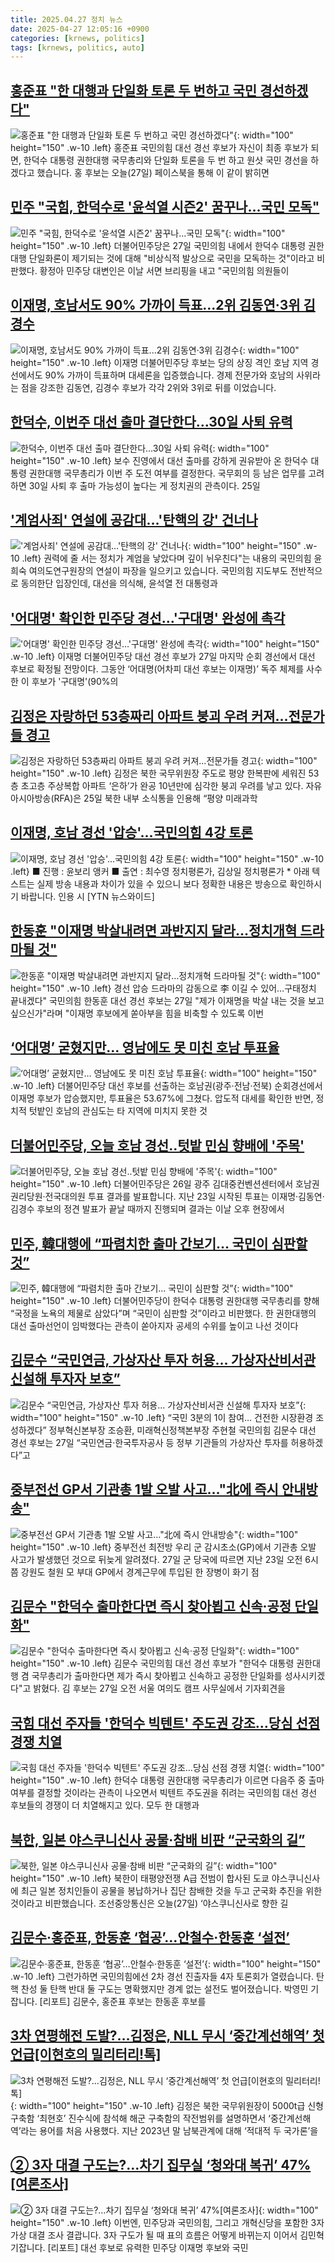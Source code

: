 ```yaml
---
title: 2025.04.27 정치 뉴스
date: 2025-04-27 12:05:16 +0900
categories: [krnews, politics]
tags: [krnews, politics, auto]
---
```

## [홍준표 "한 대행과 단일화 토론 두 번하고 국민 경선하겠다"](https://n.news.naver.com/mnews/article/437/0000438728)

![홍준표 "한 대행과 단일화 토론 두 번하고 국민 경선하겠다"](https://mimgnews.pstatic.net/image/origin/437/2025/04/27/438728.jpg?type=nf220_150){: width="100" height="150" .w-10 .left}
홍준표 국민의힘 대선 경선 후보가 자신이 최종 후보가 되면, 한덕수 대통령 권한대행 국무총리와 단일화 토론을 두 번 하고 원샷 국민 경선을 하겠다고 했습니다. 홍 후보는 오늘(27일) 페이스북을 통해 이 같이 밝히면

## [민주 "국힘, 한덕수로 '윤석열 시즌2' 꿈꾸나…국민 모독"](https://n.news.naver.com/mnews/article/421/0008216781)

![민주 "국힘, 한덕수로 '윤석열 시즌2' 꿈꾸나…국민 모독"](https://mimgnews.pstatic.net/image/origin/421/2025/04/27/8216781.jpg?type=nf220_150){: width="100" height="150" .w-10 .left}
더불어민주당은 27일 국민의힘 내에서 한덕수 대통령 권한대행 단일화론이 제기되는 것에 대해 "비상식적 발상으로 국민을 모독하는 것"이라고 비판했다. 황정아 민주당 대변인은 이날 서면 브리핑을 내고 "국민의힘 의원들이

## [이재명, 호남서도 90% 가까이 득표...2위 김동연·3위 김경수](https://n.news.naver.com/mnews/article/052/0002185601)

![이재명, 호남서도 90% 가까이 득표...2위 김동연·3위 김경수](https://mimgnews.pstatic.net/image/origin/052/2025/04/26/2185601.jpg?type=nf220_150){: width="100" height="150" .w-10 .left}
이재명 더불어민주당 후보는 당의 상징 격인 호남 지역 경선에서도 90% 가까이 득표하며 대세론을 입증했습니다. 경제 전문가와 호남의 사위라는 점을 강조한 김동연, 김경수 후보가 각각 2위와 3위로 뒤를 이었습니다.

## [한덕수, 이번주 대선 출마 결단한다…30일 사퇴 유력](https://n.news.naver.com/mnews/article/421/0008216750)

![한덕수, 이번주 대선 출마 결단한다…30일 사퇴 유력](https://mimgnews.pstatic.net/image/origin/421/2025/04/27/8216750.jpg?type=nf220_150){: width="100" height="150" .w-10 .left}
보수 진영에서 대선 출마를 강하게 권유받아 온 한덕수 대통령 권한대행 국무총리가 이번 주 도전 여부를 결정한다. 국무회의 등 남은 업무를 고려하면 30일 사퇴 후 출마 가능성이 높다는 게 정치권의 관측이다. 25일

## ['계엄사죄' 연설에 공감대…'탄핵의 강' 건너나](https://n.news.naver.com/mnews/article/055/0001252809)

!['계엄사죄' 연설에 공감대…'탄핵의 강' 건너나](https://mimgnews.pstatic.net/image/origin/055/2025/04/26/1252809.jpg?type=nf220_150){: width="100" height="150" .w-10 .left}
권력에 줄 서는 정치가 계엄을 낳았다며 깊이 뉘우친다"는 내용의 국민의힘 윤희숙 여의도연구원장의 연설이 파장을 일으키고 있습니다. 국민의힘 지도부도 전반적으로 동의한단 입장인데, 대선을 의식해, 윤석열 전 대통령과

## ['어대명' 확인한 민주당 경선…'구대명' 완성에 촉각](https://n.news.naver.com/mnews/article/421/0008216739)

!['어대명' 확인한 민주당 경선…'구대명' 완성에 촉각](https://mimgnews.pstatic.net/image/origin/421/2025/04/27/8216739.jpg?type=nf220_150){: width="100" height="150" .w-10 .left}
이재명 더불어민주당 대선 경선 후보가 27일 마지막 순회 경선에서 대선 후보로 확정될 전망이다. 그동안 ‘어대명(어차피 대선 후보는 이재명)’ 독주 체제를 사수한 이 후보가 '구대명'(90%의

## [김정은 자랑하던 53층짜리 아파트 붕괴 우려 커져...전문가들 경고](https://n.news.naver.com/mnews/article/009/0005483008)

![김정은 자랑하던 53층짜리 아파트 붕괴 우려 커져...전문가들 경고](https://mimgnews.pstatic.net/image/origin/009/2025/04/26/5483008.jpg?type=nf220_150){: width="100" height="150" .w-10 .left}
김정은 북한 국무위원장 주도로 평양 한복판에 세워진 53층 초고층 주상복합 아파트 ‘은하’가 완공 10년만에 심각한 붕괴 우려를 낳고 있다. 자유아시아방송(RFA)은 25일 북한 내부 소식통을 인용해 “평양 미래과학

## [이재명, 호남 경선 '압승'...국민의힘 4강 토론](https://n.news.naver.com/mnews/article/052/0002185585)

![이재명, 호남 경선 '압승'...국민의힘 4강 토론](https://mimgnews.pstatic.net/image/origin/052/2025/04/26/2185585.jpg?type=nf220_150){: width="100" height="150" .w-10 .left}
■ 진행 : 윤보리 앵커 ■ 출연 : 최수영 정치평론가, 김상일 정치평론가 * 아래 텍스트는 실제 방송 내용과 차이가 있을 수 있으니 보다 정확한 내용은 방송으로 확인하시기 바랍니다. 인용 시 [YTN 뉴스와이드]

## [한동훈 "이재명 박살내려면 과반지지 달라…정치개혁 드라마될 것"](https://n.news.naver.com/mnews/article/001/0015354202)

![한동훈 "이재명 박살내려면 과반지지 달라…정치개혁 드라마될 것"](https://mimgnews.pstatic.net/image/origin/001/2025/04/27/15354202.jpg?type=nf220_150){: width="100" height="150" .w-10 .left}
경선 압승 드라마의 감동으로 李 이길 수 있어…구태정치 끝내겠다" 국민의힘 한동훈 대선 경선 후보는 27일 "제가 이재명을 박살 내는 것을 보고 싶으신가"라며 "이재명 후보에게 쏟아부을 힘을 비축할 수 있도록 이번

## [‘어대명’ 굳혔지만… 영남에도 못 미친 호남 투표율](https://n.news.naver.com/mnews/article/366/0001072610)

![‘어대명’ 굳혔지만… 영남에도 못 미친 호남 투표율](https://mimgnews.pstatic.net/image/origin/366/2025/04/26/1072610.jpg?type=nf220_150){: width="100" height="150" .w-10 .left}
더불어민주당 대선 후보를 선출하는 호남권(광주·전남·전북) 순회경선에서 이재명 후보가 압승했지만, 투표율은 53.67%에 그쳤다. 압도적 대세를 확인한 반면, 정치적 텃밭인 호남의 관심도는 타 지역에 미치지 못한 것

## [더불어민주당, 오늘 호남 경선..텃밭 민심 향배에 '주목'](https://n.news.naver.com/mnews/article/660/0000084086)

![더불어민주당, 오늘 호남 경선..텃밭 민심 향배에 '주목'](https://mimgnews.pstatic.net/image/origin/660/2025/04/26/84086.jpg?type=nf220_150){: width="100" height="150" .w-10 .left}
더불어민주당은 26일 광주 김대중컨벤션센터에서 호남권 권리당원·전국대의원 투표 결과를 발표합니다. 지난 23일 시작된 투표는 이재명·김동연·김경수 후보의 정견 발표가 끝날 때까지 진행되며 결과는 이날 오후 현장에서

## [민주, 韓대행에 “파렴치한 출마 간보기… 국민이 심판할 것”](https://n.news.naver.com/mnews/article/020/0003631230)

![민주, 韓대행에 “파렴치한 출마 간보기… 국민이 심판할 것”](https://mimgnews.pstatic.net/image/origin/020/2025/04/26/3631230.jpg?type=nf220_150){: width="100" height="150" .w-10 .left}
더불어민주당이 한덕수 대통령 권한대행 국무총리를 향해 “국정을 노욕의 제물로 삼았다”며 “국민이 심판할 것”이라고 비판했다. 한 권한대행의 대선 출마선언이 임박했다는 관측이 쏟아지자 공세의 수위를 높이고 나선 것이다

## [김문수 “국민연금, 가상자산 투자 허용… 가상자산비서관 신설해 투자자 보호”](https://n.news.naver.com/mnews/article/366/0001072672)

![김문수 “국민연금, 가상자산 투자 허용… 가상자산비서관 신설해 투자자 보호”](https://mimgnews.pstatic.net/image/origin/366/2025/04/27/1072672.jpg?type=nf220_150){: width="100" height="150" .w-10 .left}
“국민 3분의 1이 참여… 건전한 시장환경 조성하겠다” 정부혁신본부장 조승환, 미래혁신정책본부장 주현철 국민의힘 김문수 대선 경선 후보는 27일 “국민연금·한국투자공사 등 정부 기관들의 가상자산 투자를 허용하겠다”고

## [중부전선 GP서 기관총 1발 오발 사고…"北에 즉시 안내방송"](https://n.news.naver.com/mnews/article/025/0003436917)

![중부전선 GP서 기관총 1발 오발 사고…"北에 즉시 안내방송"](https://mimgnews.pstatic.net/image/origin/025/2025/04/27/3436917.jpg?type=nf220_150){: width="100" height="150" .w-10 .left}
중부전선 최전방 우리 군 감시초소(GP)에서 기관총 오발 사고가 발생했던 것으로 뒤늦게 알려졌다. 27일 군 당국에 따르면 지난 23일 오전 6시쯤 강원도 철원 모 부대 GP에서 경계근무에 투입된 한 장병이 화기 점

## [김문수 "한덕수 출마한다면 즉시 찾아뵙고 신속·공정 단일화"](https://n.news.naver.com/mnews/article/008/0005186394)

![김문수 "한덕수 출마한다면 즉시 찾아뵙고 신속·공정 단일화"](https://mimgnews.pstatic.net/image/origin/008/2025/04/27/5186394.jpg?type=nf220_150){: width="100" height="150" .w-10 .left}
김문수 국민의힘 대선 경선 후보가 "한덕수 대통령 권한대행 겸 국무총리가 출마한다면 제가 즉시 찾아뵙고 신속하고 공정한 단일화를 성사시키겠다"고 밝혔다. 김 후보는 27일 오전 서울 여의도 캠프 사무실에서 기자회견을

## [국힘 대선 주자들 '한덕수 빅텐트' 주도권 강조…당심 선점 경쟁 치열](https://n.news.naver.com/mnews/article/003/0013207315)

![국힘 대선 주자들 '한덕수 빅텐트' 주도권 강조…당심 선점 경쟁 치열](https://mimgnews.pstatic.net/image/origin/003/2025/04/26/13207315.jpg?type=nf220_150){: width="100" height="150" .w-10 .left}
한덕수 대통령 권한대행 국무총리가 이르면 다음주 중 출마 여부를 결정할 것이라는 관측이 나오면서 빅텐트 주도권을 쥐려는 국민의힘 대선 경선 후보들의 경쟁이 더 치열해지고 있다. 모두 한 대행과

## [북한, 일본 야스쿠니신사 공물·참배 비판 “군국화의 길”](https://n.news.naver.com/mnews/article/056/0011940070)

![북한, 일본 야스쿠니신사 공물·참배 비판 “군국화의 길”](https://mimgnews.pstatic.net/image/origin/056/2025/04/27/11940070.jpg?type=nf220_150){: width="100" height="150" .w-10 .left}
북한이 태평양전쟁 A급 전범이 합사된 도쿄 야스쿠니신사에 최근 일본 정치인들이 공물을 봉납하거나 집단 참배한 것을 두고 군국화 추진을 위한 것이라고 비판했습니다. 조선중앙통신은 오늘(27일) ‘야스쿠니신사로 향한 길

## [김문수·홍준표, 한동훈 ‘협공’…안철수·한동훈 ‘설전’](https://n.news.naver.com/mnews/article/056/0011939968)

![김문수·홍준표, 한동훈 ‘협공’…안철수·한동훈 ‘설전’](https://mimgnews.pstatic.net/image/origin/056/2025/04/26/11939968.jpg?type=nf220_150){: width="100" height="150" .w-10 .left}
그런가하면 국민의힘에선 2차 경선 진출자들 4자 토론회가 열렸습니다. 탄핵 찬성 둘 탄핵 반대 둘 구도는 명확했지만 경계 없는 설전도 벌어졌습니다. 박영민 기잡니다. [리포트] 김문수, 홍준표 후보는 한동훈 후보를

## [3차 연평해전 도발?…김정은, NLL 무시 ‘중간계선해역’ 첫 언급[이현호의 밀리터리!톡]](https://n.news.naver.com/mnews/article/011/0004478763)

![3차 연평해전 도발?…김정은, NLL 무시 ‘중간계선해역’ 첫 언급[이현호의 밀리터리!톡]](https://mimgnews.pstatic.net/image/origin/011/2025/04/27/4478763.jpg?type=nf220_150){: width="100" height="150" .w-10 .left}
김정은 북한 국무위원장이 5000t급 신형 구축함 ‘최현호’ 진수식에 참석해 해군 구축함의 작전범위를 설명하면서 ‘중간계선해역’라는 용어를 처음 사용했다. 지난 2023년 말 남북관계에 대해 ‘적대적 두 국가론’을

## [② 3자 대결 구도는?…차기 집무실 ‘청와대 복귀’ 47%[여론조사]](https://n.news.naver.com/mnews/article/056/0011939971)

![② 3자 대결 구도는?…차기 집무실 ‘청와대 복귀’ 47%[여론조사]](https://mimgnews.pstatic.net/image/origin/056/2025/04/26/11939971.jpg?type=nf220_150){: width="100" height="150" .w-10 .left}
이번엔, 민주당과 국민의힘, 그리고 개혁신당을 포함한 3자 가상 대결 조사 결괍니다. 3자 구도가 될 때 표의 흐름은 어떻게 바뀌는지 이어서 김민혁 기잡니다. [리포트] 대선 후보로 유력한 민주당 이재명 후보와 국민

